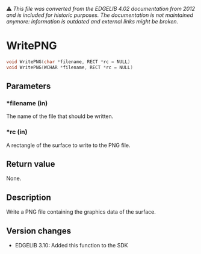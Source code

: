 :warning: _This file was converted from the EDGELIB 4.02 documentation from 2012 and is included for historic purposes. The documentation is not maintained anymore: information is outdated and external links might be broken._

# WritePNG


```c++
void WritePNG(char *filename, RECT *rc = NULL) 
void WritePNG(WCHAR *filename, RECT *rc = NULL)
```

## Parameters
### *filename (in)
The name of the file that should be written.

### *rc (in)
A rectangle of the surface to write to the PNG file.

## Return value
None.

## Description
Write a PNG file containing the graphics data of the surface.

## Version changes
- EDGELIB 3.10: Added this function to the SDK

